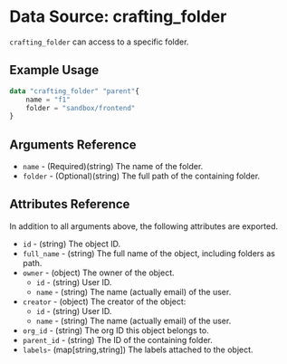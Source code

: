 # Data Source: crafting_folder

`crafting_folder` can access to a specific folder.

## Example Usage

``` terraform
data "crafting_folder" "parent"{
    name = "f1"
    folder = "sandbox/frontend"
}
```

## Arguments Reference

* `name` - (Required)(string) The name of the folder.
* `folder` - (Optional)(string) The full path of the containing folder.

## Attributes Reference

In addition to all arguments above, the following attributes are exported.

* `id` - (string) The object ID.
* `full_name` - (string) The full name of the object, including folders as path.
* `owner` - (object) The owner of the object.
    * `id` - (string) User ID.
    * `name` - (string) The name (actually email) of the user.
* `creator` - (object) The creator of the object:
    * `id` - (string) User ID.
    * `name` - (string) The name (actually email) of the user.
* `org_id` - (string) The org ID this object belongs to.
* `parent_id` - (string) The ID of the containing folder.
* `labels`- (map[string,string]) The labels attached to the object.


